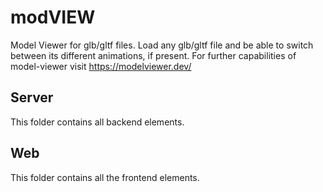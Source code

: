 # modVIEW
 Model Viewer for glb/gltf files. Load any glb/gltf file and be able to switch between its different animations, if present. For further capabilities of model-viewer visit https://modelviewer.dev/
 
## Server
 This folder contains all backend elements.

## Web 
 This folder contains all the frontend elements.
